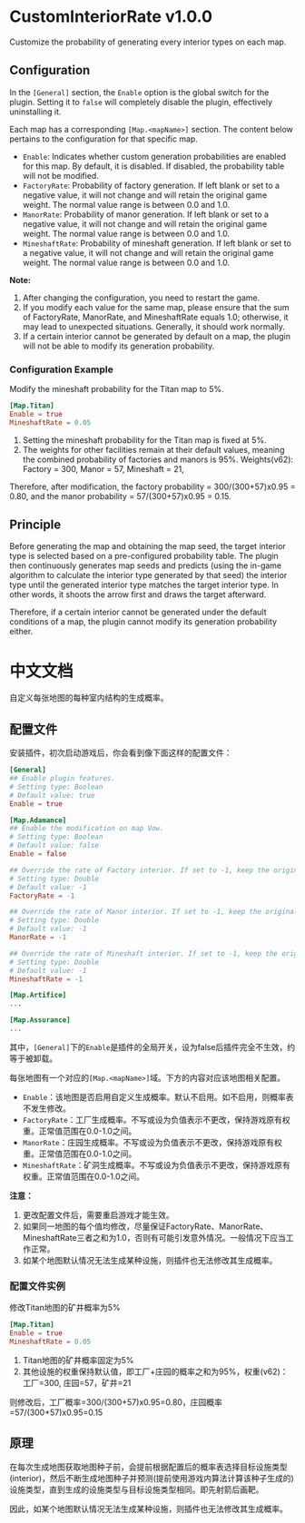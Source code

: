 # CustomInteriorRate v1.0.0

Customize the probability of generating every interior types on each map.

## Configuration

In the `[General]` section, the `Enable` option is the global switch for the plugin. Setting it to `false` will completely disable the plugin, effectively uninstalling it.

Each map has a corresponding `[Map.<mapName>]` section. The content below pertains to the configuration for that specific map.

- `Enable`: Indicates whether custom generation probabilities are enabled for this map. By default, it is disabled. If disabled, the probability table will not be modified.
- `FactoryRate`: Probability of factory generation. If left blank or set to a negative value, it will not change and will retain the original game weight. The normal value range is between 0.0 and 1.0.
- `ManorRate`: Probability of manor generation. If left blank or set to a negative value, it will not change and will retain the original game weight. The normal value range is between 0.0 and 1.0.
- `MineshaftRate`: Probability of mineshaft generation. If left blank or set to a negative value, it will not change and will retain the original game weight. The normal value range is between 0.0 and 1.0.

**Note:**

1. After changing the configuration, you need to restart the game.
2. If you modify each value for the same map, please ensure that the sum of FactoryRate, ManorRate, and MineshaftRate equals 1.0; otherwise, it may lead to unexpected situations. Generally, it should work normally.
3. If a certain interior cannot be generated by default on a map, the plugin will not be able to modify its generation probability.

### Configuration Example

Modify the mineshaft probability for the Titan map to 5%.

```toml
[Map.Titan]
Enable = true
MineshaftRate = 0.05
```

1. Setting the mineshaft probability for the Titan map is fixed at 5%.
2. The weights for other facilities remain at their default values, meaning the combined probability of factories and manors is 95%. Weights(v62): Factory = 300, Manor = 57, Mineshaft = 21,

Therefore, after modification, the factory probability = 300/(300+57)x0.95 = 0.80, and the manor probability = 57/(300+57)x0.95 = 0.15.

## Principle

Before generating the map and obtaining the map seed, the target interior type is selected based on a pre-configured probability table.  The plugin then continuously generates map seeds and predicts (using the in-game algorithm to calculate the interior type generated by that seed) the interior type until the generated interior type matches the target interior type.  In other words, it shoots the arrow first and draws the target afterward.

Therefore, if a certain interior cannot be generated under the default conditions of a map, the plugin cannot modify its generation probability either.

# 中文文档

自定义每张地图的每种室内结构的生成概率。

## 配置文件

安装插件，初次启动游戏后，你会看到像下面这样的配置文件：

```toml
[General]
## Enable plugin features.
# Setting type: Boolean
# Default value: true
Enable = true

[Map.Adamance]
## Enable the modification on map Vow.
# Setting type: Boolean
# Default value: false
Enable = false

## Override the rate of Factory interior. If set to -1, keep the original rate.
# Setting type: Double
# Default value: -1
FactoryRate = -1

## Override the rate of Manor interior. If set to -1, keep the original rate.
# Setting type: Double
# Default value: -1
ManorRate = -1

## Override the rate of Mineshaft interior. If set to -1, keep the original rate.
# Setting type: Double
# Default value: -1
MineshaftRate = -1

[Map.Artifice]
...

[Map.Assurance]
...
```

其中，`[General]`下的`Enable`是插件的全局开关，设为false后插件完全不生效，约等于被卸载。

每张地图有一个对应的`[Map.<mapName>]`域。下方的内容对应该地图相关配置。

- `Enable`：该地图是否启用自定义生成概率。默认不启用。如不启用，则概率表不发生修改。
- `FactoryRate`：工厂生成概率。不写或设为负值表示不更改，保持游戏原有权重。正常值范围在0.0-1.0之间。
- `ManorRate`：庄园生成概率。不写或设为负值表示不更改，保持游戏原有权重。正常值范围在0.0-1.0之间。
- `MineshaftRate`：矿洞生成概率。不写或设为负值表示不更改，保持游戏原有权重。正常值范围在0.0-1.0之间。

**注意：**

1. 更改配置文件后，需要重启游戏才能生效。
2. 如果同一地图的每个值均修改，尽量保证FactoryRate、ManorRate、MineshaftRate三者之和为1.0，否则有可能引发意外情况。一般情况下应当工作正常。
3. 如某个地图默认情况无法生成某种设施，则插件也无法修改其生成概率。

### 配置文件实例

修改Titan地图的矿井概率为5%

```toml
[Map.Titan]
Enable = true
MineshaftRate = 0.05
```

1. Titan地图的矿井概率固定为5%
2. 其他设施的权重保持默认值，即工厂+庄园的概率之和为95%，权重(v62)：工厂=300, 庄园=57，矿井=21

则修改后，工厂概率=300/(300+57)x0.95=0.80，庄园概率=57/(300+57)x0.95=0.15

## 原理

在每次生成地图获取地图种子前，会提前根据配置后的概率表选择目标设施类型(interior)，然后不断生成地图种子并预测(提前使用游戏内算法计算该种子生成的)设施类型，直到生成的设施类型与目标设施类型相同。即先射箭后画靶。

因此，如某个地图默认情况无法生成某种设施，则插件也无法修改其生成概率。
